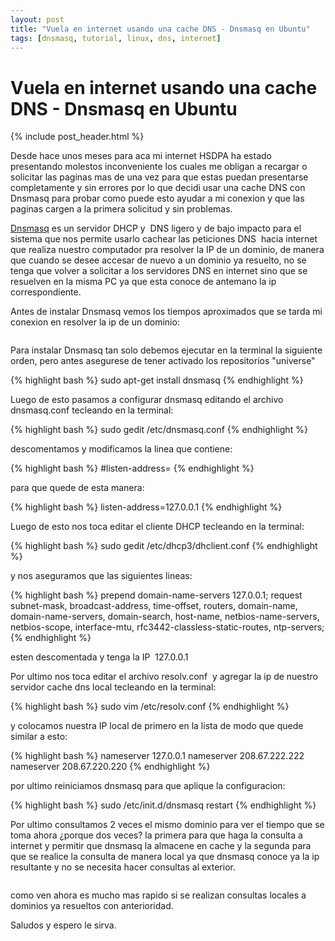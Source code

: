```yaml
---
layout: post
title: "Vuela en internet usando una cache DNS - Dnsmasq en Ubuntu"
tags: [dnsmasq, tutorial, linux, dns, internet]
---
```

# Vuela en internet usando una cache DNS - Dnsmasq en Ubuntu

{% include post_header.html %}

Desde hace unos meses para aca mi internet HSDPA ha estado presentando molestos inconveniente los cuales me obligan a
recargar o solicitar las paginas mas de una vez para que estas puedan presentarse completamente y sin errores por lo que
decidi usar una cache DNS con Dnsmasq para probar como puede esto ayudar a mi conexion y que las paginas cargen a la primera
solicitud y sin problemas.

[Dnsmasq](http://www.thekelleys.org.uk/dnsmasq/doc.html) es un servidor DHCP y  DNS ligero y de bajo impacto
para el sistema que nos permite usarlo cachear las peticiones DNS  hacia internet que realiza nuestro computador
pra resolver la IP de un dominio, de manera que cuando se desee accesar de nuevo a un dominio ya resuelto, no se
tenga que volver a solicitar a los servidores DNS en internet sino que se resuelven en la misma PC ya que esta
conoce de antemano la ip correspondiente.

Antes de instalar Dnsmasq vemos los tiempos aproximados que se tarda mi conexion en resolver la ip de un dominio:

<a href="http://imgur.com/CdclQ"><img src="http://i.imgur.com/CdclQl.png" title="Hosted by imgur.com" alt="" /></a>

Para instalar Dnsmasq tan solo debemos ejecutar en la terminal la siguiente orden, pero antes asegurese de tener
activado los repositorios "universe"

{% highlight bash %}
sudo apt-get install dnsmasq
{% endhighlight %}

Luego de esto pasamos a configurar dnsmasq editando el archivo dnsmasq.conf tecleando en la terminal:

{% highlight bash %}
sudo gedit /etc/dnsmasq.conf
{% endhighlight %}

descomentamos y modificamos la linea que contiene:

{% highlight bash %}
#listen-address=
{% endhighlight %}

para que quede de esta manera:

{% highlight bash %}
listen-address=127.0.0.1
{% endhighlight %}

Luego de esto nos toca editar el cliente DHCP tecleando en la terminal:

{% highlight bash %}
sudo gedit /etc/dhcp3/dhclient.conf
{% endhighlight %}

y nos aseguramos que las siguientes lineas:

{% highlight bash %}
prepend domain-name-servers 127.0.0.1;
request subnet-mask, broadcast-address, time-offset, routers,
domain-name, domain-name-servers, domain-search, host-name,
netbios-name-servers, netbios-scope, interface-mtu,
rfc3442-classless-static-routes, ntp-servers;
{% endhighlight %}

esten descomentada y tenga la IP  127.0.0.1

Por ultimo nos toca editar el archivo resolv.conf  y agregar la ip de nuestro servidor cache dns local tecleando en la terminal:

{% highlight bash %}
sudo vim /etc/resolv.conf
{% endhighlight %}

y colocamos nuestra IP local de primero en la lista de modo que quede similar a esto:

{% highlight bash %}
nameserver 127.0.0.1
nameserver 208.67.222.222
nameserver 208.67.220.220
{% endhighlight %}

por ultimo reiniciamos dnsmasq para que aplique la configuracion:

{% highlight bash %}
sudo /etc/init.d/dnsmasq restart
{% endhighlight %}

Por ultimo consultamos 2 veces el mismo dominio para ver el tiempo que se toma ahora ¿porque dos veces? la primera
para que haga la consulta a internet y permitir que dnsmasq la almacene en cache y la segunda para que se realice
la consulta de manera local ya que dnsmasq conoce ya la ip resultante y no se necesita hacer consultas al exterior.

<a href="http://imgur.com/hFRl9"><img src="http://i.imgur.com/hFRl9l.png" title="Hosted by imgur.com" alt="" /></a>

como ven ahora es mucho mas rapido si se realizan consultas locales a dominios ya resueltos con anterioridad.

Saludos y espero le sirva.

